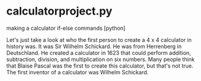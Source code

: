# calculatorproject.py
making a calculator if-else commands [python]

Let's just take a look at who the first person to create a 4 x 4 calculator in history was. It was Sir Wilhelm Schickard. He was from Herrenberg in Deutschland. He created a calculator in 1623 that could perform addition, subtraction, division, and multiplication on six numbers. Many people think that Blaise Pascal was the first to create this calculator, but that's not true. The first inventor of a calculator was Wilhelm Schickard.



